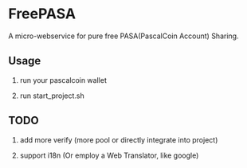 # FreePASA

A micro-webservice for pure free PASA(PascalCoin Account) Sharing.

## Usage

1. run your pascalcoin wallet

2. run start_project.sh

## TODO

1. add more verify (more pool or directly integrate into project)

2. support i18n (Or employ a Web Translator, like google)
